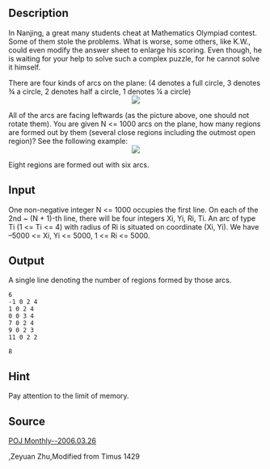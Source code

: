 <h2>Description</h2><p>In Nanjing, a great many students cheat at Mathematics Olympiad contest. Some of them stole the problems. What is worse, some others, like K.W., could even modify the answer sheet to enlarge his scoring. Even though, he is waiting for your help to solve such a complex puzzle, for he cannot solve it himself.
</p>
There are four kinds of arcs on the plane: (4 denotes a full circle, 3 denotes ¾ a circle, 2 denotes half a circle, 1 denotes ¼ a circle)
<center><img src="images/2776_1.png"></center><p>
</p>All of the arcs are facing leftwards (as the picture above, one should not rotate them). You are given N &lt;= 1000 arcs on the plane, how many regions are formed out by them (several close regions including the outmost open region)? See the following example:
<center><img src="images/2776_2.png"></center><p>
</p>Eight regions are formed out with six arcs.<h2>Input</h2><p>One non-negative integer N &lt;= 1000 occupies the first line. On each of the 2nd ~ (N + 1)-th line, there will be four integers Xi, Yi, Ri, Ti. An arc of type Ti (1 &lt;= Ti &lt;= 4) with radius of Ri is situated on coordinate (Xi, Yi). We have –5000 &lt;= Xi, Yi &lt;= 5000, 1 &lt;= Ri &lt;= 5000.</p><h2>Output</h2><p>A single line denoting the number of regions formed by those arcs.</p><pre><code class="language-input1">6
-1 0 2 4
1 0 2 4
0 0 3 4
7 0 2 4
9 0 2 3
11 0 2 2
</code></pre><pre><code class="language-output1">8</code></pre><h2>Hint</h2><p>Pay attention to the limit of memory.</p><h2>Source</h2><a href="searchproblem?field=source&amp;key=POJ+Monthly--2006.03.26">POJ Monthly--2006.03.26</a><p>,Zeyuan Zhu,Modified from Timus 1429</p>